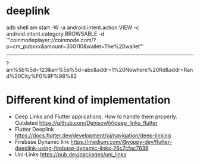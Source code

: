 # deeplink

adb shell am start -W -a android.intent.action.VIEW -c android.intent.category.BROWSABLE -d '"coinmodeplayer://coinmode.com/?p=cm_pubxxx&amount=300110&wallet=The%20wallet"'

--------------------
?arr%5b%5d=123&arr%5b%5d=abc&addr=1%20Nowhere%20Rd&addr=Rand%20City%F0%9F%98%82
# Different kind of implementation
- Deep Links and Flutter applications. How to handle them properly. Outdated https://github.com/DenisovAV/deep_links_flutter
- Flutter Deeplink https://docs.flutter.dev/development/ui/navigation/deep-linking
- Firebase Dynamic link  https://medium.com/@yoppy-dev/flutter-deeplink-using-firebase-dynamic-links-26c7cfac7638
- Uni-Links https://pub.dev/packages/uni_links
